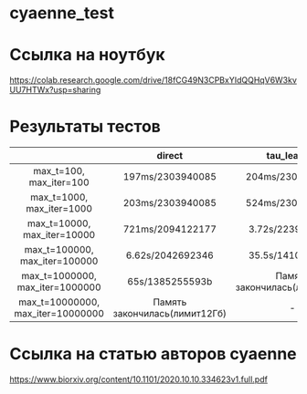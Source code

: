 # cyaenne_test

# Ссылка на ноутбук
https://colab.research.google.com/drive/18fCG49N3CPBxYIdQQHqV6W3kvUU7HTWx?usp=sharing


# Результаты тестов

|  | direct | tau_leaping | tau_adaptive |
| :---: | :---: | :---: | :---: |
| max_t=100, max_iter=100 | 197ms/2303940085  | 204ms/2303940085 | 204ms/2303940085 |
| max_t=1000, max_iter=1000  | 203ms/2303940085 | 524ms/2303940085 | 199ms/2303940085  |
| max_t=10000, max_iter=10000 | 721ms/2094122177 | 3.72s/2239406247 | 706ms/2303940085  |
| max_t=100000, max_iter=100000 |6.62s/2042692346 | 35.5s/1410082288 | 5.33s/2042692346 |
| max_t=1000000, max_iter=1000000 | 65s/1385255593b | Память закончилась(лимит12Гб) | 51.1s/219502016 |
| max_t=10000000, max_iter=10000000 | Память закончилась(лимит12Гб) | - | 8m 27s/888043726 |

# Ссылка на статью авторов cyaenne
https://www.biorxiv.org/content/10.1101/2020.10.10.334623v1.full.pdf
